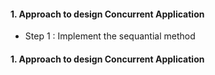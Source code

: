 #### 1. Approach to design Concurrent Application
  - Step 1 : Implement the sequantial method

#### 1. Approach to design Concurrent Application
